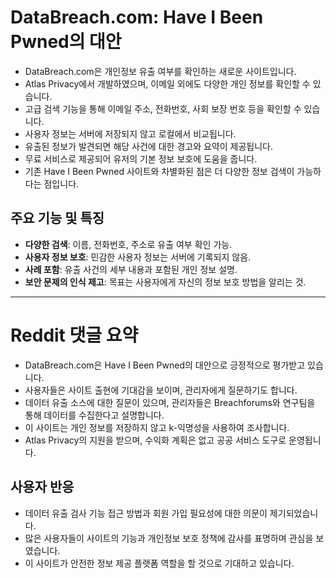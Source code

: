 # DataBreach.com: Have I Been Pwned의 대안

- DataBreach.com은 개인정보 유출 여부를 확인하는 새로운 사이트입니다.
- Atlas Privacy에서 개발하였으며, 이메일 외에도 다양한 개인 정보를 확인할 수 있습니다.
- 고급 검색 기능을 통해 이메일 주소, 전화번호, 사회 보장 번호 등을 확인할 수 있습니다.
- 사용자 정보는 서버에 저장되지 않고 로컬에서 비교됩니다.
- 유출된 정보가 발견되면 해당 사건에 대한 경고와 요약이 제공됩니다.
- 무료 서비스로 제공되어 유저의 기본 정보 보호에 도움을 줍니다.
- 기존 Have I Been Pwned 사이트와 차별화된 점은 더 다양한 정보 검색이 가능하다는 점입니다.

## 주요 기능 및 특징

- **다양한 검색**: 이름, 전화번호, 주소로 유출 여부 확인 가능.
- **사용자 정보 보호**: 민감한 사용자 정보는 서버에 기록되지 않음.
- **사례 포함**: 유출 사건의 세부 내용과 포함된 개인 정보 설명.
- **보안 문제의 인식 제고**: 목표는 사용자에게 자신의 정보 보호 방법을 알리는 것.

---

# Reddit 댓글 요약

- DataBreach.com은 Have I Been Pwned의 대안으로 긍정적으로 평가받고 있습니다.
- 사용자들은 사이트 출현에 기대감을 보이며, 관리자에게 질문하기도 합니다.
- 데이터 유출 소스에 대한 질문이 있으며, 관리자들은 Breachforums와 연구팀을 통해 데이터를 수집한다고 설명합니다.
- 이 사이트는 개인 정보를 저장하지 않고 k-익명성을 사용하여 조사합니다.
- Atlas Privacy의 지원을 받으며, 수익화 계획은 없고 공공 서비스 도구로 운영됩니다.

## 사용자 반응

- 데이터 유출 검사 기능 접근 방법과 회원 가입 필요성에 대한 의문이 제기되었습니다.
- 많은 사용자들이 사이트의 기능과 개인정보 보호 정책에 감사를 표명하며 관심을 보였습니다.
- 이 사이트가 안전한 정보 제공 플랫폼 역할을 할 것으로 기대하고 있습니다.
